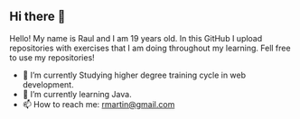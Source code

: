 ## Hi there 👋
Hello! My name is Raul and I am 19 years old. 
In this GitHub I upload repositories with exercises that I am doing throughout my learning. 
Fell free to use my repositories!

- 🔭 I’m currently Studying higher degree training cycle in web development.
- 🌱 I’m currently learning Java.
- 📫 How to reach me: rmartin@gmail.com
